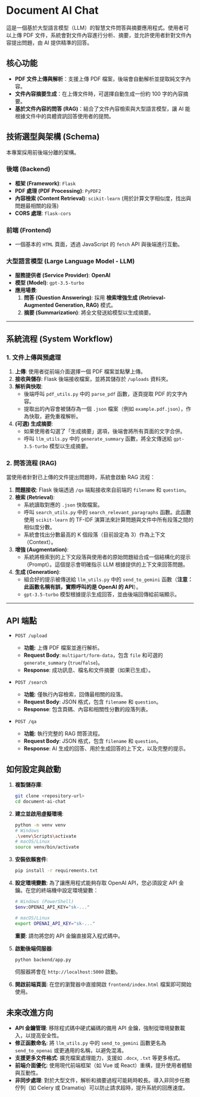 # Document AI Chat

這是一個基於大型語言模型（LLM）的智慧文件問答與摘要應用程式。使用者可以上傳 PDF 文件，系統會對文件內容進行分析、摘要，並允許使用者針對文件內容提出問題，由 AI 提供精準的回答。

## 核心功能

- **PDF 文件上傳與解析**：支援上傳 PDF 檔案，後端會自動解析並提取純文字內容。
- **文件內容摘要生成**：在上傳文件時，可選擇自動生成一份約 100 字的內容摘要。
- **基於文件內容的問答 (RAG)**：結合了文件內容檢索與大型語言模型，讓 AI 能根據文件中的具體資訊回答使用者的提問。

## 技術選型與架構 (Schema)

本專案採用前後端分離的架構。

### 後端 (Backend)

- **框架 (Framework)**: `Flask`
- **PDF 處理 (PDF Processing)**: `PyPDF2`
- **內容檢索 (Content Retrieval)**: `scikit-learn` (用於計算文字相似度，找出與問題最相關的段落)
- **CORS 處理**: `flask-cors`

### 前端 (Frontend)

- 一個基本的 `HTML` 頁面，透過 JavaScript 的 `fetch` API 與後端進行互動。

### 大型語言模型 (Large Language Model - LLM)

- **服務提供者 (Service Provider)**: **OpenAI**
- **模型 (Model)**: `gpt-3.5-turbo`
- **應用場景**:
    1.  **問答 (Question Answering)**: 採用 **檢索增強生成 (Retrieval-Augmented Generation, RAG)** 模式。
    2.  **摘要 (Summarization)**: 將全文發送給模型以生成摘要。

---

## 系統流程 (System Workflow)

### 1. 文件上傳與預處理

1.  **上傳**: 使用者從前端介面選擇一個 PDF 檔案並點擊上傳。
2.  **接收與儲存**: Flask 後端接收檔案，並將其儲存於 `/uploads` 資料夾。
3.  **解析與快取**:
    - 後端呼叫 `pdf_utils.py` 中的 `parse_pdf` 函數，逐頁提取 PDF 的文字內容。
    - 提取出的內容會被儲存為一個 `.json` 檔案（例如 `example.pdf.json`），作為快取，避免重複解析。
4.  **(可選) 生成摘要**:
    - 如果使用者勾選了「生成摘要」選項，後端會將所有頁面的文字合併。
    - 呼叫 `llm_utils.py` 中的 `generate_summary` 函數，將全文傳送給 `gpt-3.5-turbo` 模型以生成摘要。

### 2. 問答流程 (RAG)

當使用者針對已上傳的文件提出問題時，系統會啟動 RAG 流程：

1.  **問題接收**: Flask 後端透過 `/qa` 端點接收來自前端的 `filename` 和 `question`。
2.  **檢索 (Retrieval)**:
    - 系統讀取對應的 `.json` 快取檔案。
    - 呼叫 `search_utils.py` 中的 `search_relevant_paragraphs` 函數。此函數使用 `scikit-learn` 的 TF-IDF 演算法來計算問題與文件中所有段落之間的相似度分數。
    - 系統會找出分數最高的 K 個段落（目前設定為 3）作為上下文（Context）。
3.  **增強 (Augmentation)**:
    - 系統將檢索到的上下文段落與使用者的原始問題組合成一個結構化的提示（Prompt）。這個提示會明確指示 LLM 根據提供的上下文來回答問題。
4.  **生成 (Generation)**:
    - 組合好的提示被傳送給 `llm_utils.py` 中的 `send_to_gemini` 函數（**注意：此函數名稱有誤，實際呼叫的是 OpenAI 的 API**）。
    - `gpt-3.5-turbo` 模型根據提示生成回答，並由後端回傳給前端顯示。

---

## API 端點

- `POST /upload`
  - **功能**: 上傳 PDF 檔案並進行解析。
  - **Request Body**: `multipart/form-data`，包含 `file` 和可選的 `generate_summary` (`true`/`false`)。
  - **Response**: 成功訊息、檔名和文件摘要（如果已生成）。

- `POST /search`
  - **功能**: 僅執行內容檢索，回傳最相關的段落。
  - **Request Body**: JSON 格式，包含 `filename` 和 `question`。
  - **Response**: 包含頁碼、內容和相關性分數的段落列表。

- `POST /qa`
  - **功能**: 執行完整的 RAG 問答流程。
  - **Request Body**: JSON 格式，包含 `filename` 和 `question`。
  - **Response**: AI 生成的回答、用於生成回答的上下文，以及完整的提示。

## 如何設定與啟動

1.  **複製儲存庫**:
    ```bash
    git clone <repository-url>
    cd document-ai-chat
    ```

2.  **建立並啟用虛擬環境**:
    ```bash
    python -m venv venv
    # Windows
    .\venv\Scripts\activate
    # macOS/Linux
    source venv/bin/activate
    ```

3.  **安裝依賴套件**:
    ```bash
    pip install -r requirements.txt
    ```

4.  **設定環境變數**:
    為了讓應用程式能夠存取 OpenAI API，您必須設定 API 金鑰。在您的終端機中設定環境變數：
    ```bash
    # Windows (PowerShell)
    $env:OPENAI_API_KEY="sk-..."

    # macOS/Linux
    export OPENAI_API_KEY="sk-..."
    ```
    **重要**: 請勿將您的 API 金鑰直接寫入程式碼中。

5.  **啟動後端伺服器**:
    ```bash
    python backend/app.py
    ```
    伺服器將會在 `http://localhost:5000` 啟動。

6.  **開啟前端頁面**:
    在您的瀏覽器中直接開啟 `frontend/index.html` 檔案即可開始使用。

## 未來改進方向

- **API 金鑰管理**: 移除程式碼中硬式編碼的備用 API 金鑰，強制從環境變數載入，以提高安全性。
- **修正函數命名**: 將 `llm_utils.py` 中的 `send_to_gemini` 函數更名為 `send_to_openai` 或更通用的名稱，以避免混淆。
- **支援更多文件格式**: 擴充檔案處理能力，支援如 `.docx`, `.txt` 等更多格式。
- **前端介面優化**: 使用現代前端框架（如 Vue 或 React）重構，提升使用者體驗與互動性。
- **非同步處理**: 對於大型文件，解析和摘要過程可能耗時較長。導入非同步任務佇列（如 Celery 或 Dramatiq）可以防止請求超時，提升系統的回應速度。 